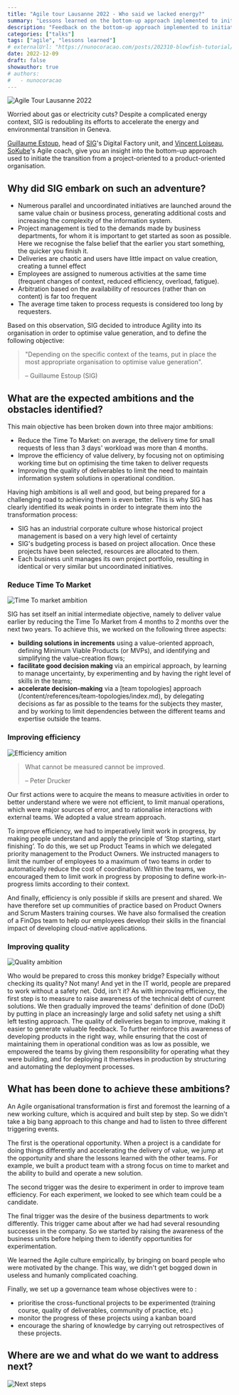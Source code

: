 ```yaml
---
title: "Agile tour Lausanne 2022 - Who said we lacked energy?"
summary: "Lessons learned on the bottom-up approach implemented to initiate the transition from a project-oriented to a product-oriented organisation."
description: "Feedback on the bottom-up approach implemented to initiate the transition from a project-oriented to a product-oriented organisation."
categories: ["talks"]
tags: ["agile", "lessons learned"]
# externalUrl: "https://nunocoracao.com/posts/202310-blowfish-tutorial/"
date: 2022-12-09
draft: false
showauthor: true
# authors:
#   - nunocoracao
---
```


![Agile Tour Lausanne 2022](/img/conference_agile-tour-lausanne_2022-800x450.png)

Worried about gas or electricity cuts? Despite a complicated energy context, SIG is redoubling its efforts to accelerate the energy and environmental transition in Geneva.

[Guillaume Estoup](https://www.linkedin.com/in/guillaumeestoup/), head of [SIG](https://ww2.sig-ge.ch)'s Digital Factory unit, and [Vincent Loiseau](www.linkedin.com/in/loiseauvincent), [SoKube](https://www.sokube.io)'s Agile coach, give you an insight into the bottom-up approach used to initiate the transition from a project-oriented to a product-oriented organisation.

## Why did SIG embark on such an adventure?

- Numerous parallel and uncoordinated initiatives are launched around the same value chain or business process, generating additional costs and increasing the complexity of the information system.
- Project management is tied to the demands made by business departments, for whom it is important to get started as soon as possible. Here we recognise the false belief that the earlier you start something, the quicker you finish it.
- Deliveries are chaotic and users have little impact on value creation, creating a tunnel effect 
- Employees are assigned to numerous activities at the same time (frequent changes of context, reduced efficiency, overload, fatigue). 
- Arbitration based on the availability of resources (rather than on content) is far too frequent
- The average time taken to process requests is considered too long by requesters.

Based on this observation, SIG decided to introduce Agility into its organisation in order to optimise value generation, and to define the following objective:

> "Depending on the specific context of the teams, put in place the most appropriate organisation to optimise value generation".
>
> – Guillaume Estoup (SIG)

## What are the expected ambitions and the obstacles identified?

This main objective has been broken down into three major ambitions:
- Reduce the Time To Market: on average, the delivery time for small requests of less than 3 days' workload was more than 4 months.
- Improve the efficiency of value delivery, by focusing not on optimising working time but on optimising the time taken to deliver requests
- Improving the quality of deliverables to limit the need to maintain information system solutions in operational condition.

Having high ambitions is all well and good, but being prepared for a challenging road to achieving them is even better. This is why SIG has clearly identified its weak points in order to integrate them into the transformation process:
- SIG has an industrial corporate culture whose historical project management is based on a very high level of certainty
- SIG's budgeting process is based on project allocation. Once these projects have been selected, resources are allocated to them.
- Each business unit manages its own project portfolio, resulting in identical or very similar but uncoordinated initiatives.

### Reduce Time To Market

![Time To market ambition](/img/agile-tour-lausanne-2022-ambition-ttm.png)

SIG has set itself an initial intermediate objective, namely to deliver value earlier by reducing the Time To Market from 4 months to 2 months over the next two years. To achieve this, we worked on the following three aspects:
- **building solutions in increments** using a value-oriented approach, defining Minimum Viable Products (or MVPs), and identifying and simplifying the value-creation flows;
- **facilitate good decision making** via an empirical approach, by learning to manage uncertainty, by experimenting and by having the right level of skills in the teams;
- **accelerate decision-making** via a [team topologies] approach (/content/references/team-topologies/index.md), by delegating decisions as far as possible to the teams for the subjects they master, and by working to limit dependencies between the different teams and expertise outside the teams.

### Improving efficiency

![Efficiency amition](/img/agile-tour-lausanne-2022-ambition-efficience.png)

> What cannot be measured cannot be improved.
>
> – Peter Drucker

Our first actions were to acquire the means to measure activities in order to better understand where we were not efficient, to limit manual operations, which were major sources of error, and to rationalise interactions with external teams. We adopted a value stream approach.

To improve efficiency, we had to imperatively limit work in progress, by making people understand and apply the principle of ‘Stop starting, start finishing’. To do this, we set up Product Teams in which we delegated priority management to the Product Owners. We instructed managers to limit the number of employees to a maximum of two teams in order to automatically reduce the cost of coordination. Within the teams, we encouraged them to limit work in progress by proposing to define work-in-progress limits according to their context.

And finally, efficiency is only possible if skills are present and shared. We have therefore set up communities of practice based on Product Owners and Scrum Masters training courses. We have also formalised the creation of a FinOps team to help our employees develop their skills in the financial impact of developing cloud-native applications.

### Improving quality

![Quality ambition](/img/agile-tour-lausanne-2022-ambition-qualite.jpg)

Who would be prepared to cross this monkey bridge? Especially without checking its quality? Not many! And yet in the IT world, people are prepared to work without a safety net. Odd, isn't it?
As with improving efficiency, the first step is to measure to raise awareness of the technical debt of current solutions. We then gradually improved the teams' definition of done (DoD) by putting in place an increasingly large and solid safety net using a shift left testing approach. The quality of deliveries began to improve, making it easier to generate valuable feedback.
To further reinforce this awareness of developing products in the right way, while ensuring that the cost of maintaining them in operational condition was as low as possible, we empowered the teams by giving them responsibility for operating what they were building, and for deploying it themselves in production by structuring and automating the deployment processes.

## What has been done to achieve these ambitions?

An Agile organisational transformation is first and foremost the learning of a new working culture, which is acquired and built step by step. So we didn't take a big bang approach to this change and had to listen to three different triggering events. 

The first is the operational opportunity. When a project is a candidate for doing things differently and accelerating the delivery of value, we jump at the opportunity and share the lessons learned with the other teams. For example, we built a product team with a strong focus on time to market and the ability to build and operate a new solution. 

The second trigger was the desire to experiment in order to improve team efficiency. For each experiment, we looked to see which team could be a candidate.

The final trigger was the desire of the business departments to work differently. This trigger came about after we had had several resounding successes in the company. So we started by raising the awareness of the business units before helping them to identify opportunities for experimentation.

We learned the Agile culture empirically, by bringing on board people who were motivated by the change. This way, we didn't get bogged down in useless and humanly complicated coaching.

Finally, we set up a governance team whose objectives were to :
- prioritise the cross-functional projects to be experimented (training course, quality of deliverables, community of practice, etc.)
- monitor the progress of these projects using a kanban board
- encourage the sharing of knowledge by carrying out retrospectives of these projects.

## Where are we and what do we want to address next?

![Next steps](/img/agile-tour-lausanne-2022-next-steps.png)